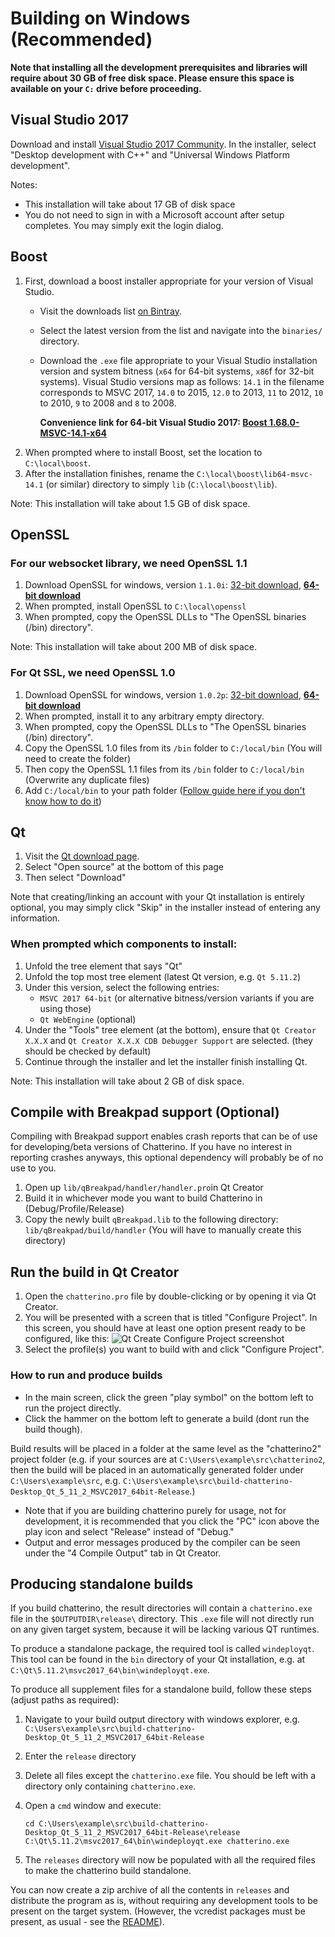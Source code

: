 # Building on Windows (Recommended)

**Note that installing all the development prerequisites and libraries will require about 30 GB of free disk space. Please ensure this space is available on your `C:` drive before proceeding.**

## Visual Studio 2017

Download and install [Visual Studio 2017 Community](https://visualstudio.microsoft.com/downloads/). In the installer, select "Desktop development with C++" and "Universal Windows Platform development".

Notes:

  - This installation will take about 17 GB of disk space
  - You do not need to sign in with a Microsoft account after setup completes. You may simply exit the login dialog.

## Boost

1. First, download a boost installer appropriate for your version of Visual Studio.
     -  Visit the downloads list [on Bintray](https://dl.bintray.com/boostorg/release/).
	 -  Select the latest version from the list and navigate into the `binaries/` directory.
	 -  Download the `.exe` file appropriate to your Visual Studio installation version and system bitness (`x64` for 64-bit systems, `x86`f for 32-bit systems).
	    Visual Studio versions map as follows: `14.1` in the filename corresponds to MSVC 2017, `14.0` to 2015, `12.0` to 2013, `11` to 2012, `10` to 2010, `9` to 2008 and `8` to 2008.
		
		**Convenience link for 64-bit Visual Studio 2017: [Boost 1.68.0-MSVC-14.1-x64](https://dl.bintray.com/boostorg/release/1.68.0/binaries/boost_1_68_0-msvc-14.1-64.exe)**
2. When prompted where to install Boost, set the location to `C:\local\boost`.
3. After the installation finishes, rename the `C:\local\boost\lib64-msvc-14.1` (or similar) directory to simply `lib` (`C:\local\boost\lib`).

Note: This installation will take about 1.5 GB of disk space.

## OpenSSL
### For our websocket library, we need OpenSSL 1.1
1. Download OpenSSL for windows, version `1.1.0i`: [32-bit download](https://slproweb.com/download/Win32OpenSSL-1_1_0i.exe), **[64-bit download](https://slproweb.com/download/Win64OpenSSL-1_1_0i.exe)**
2. When prompted, install OpenSSL to `C:\local\openssl`
3. When prompted, copy the OpenSSL DLLs to "The OpenSSL binaries (/bin) directory".

Note: This installation will take about 200 MB of disk space.

### For Qt SSL, we need OpenSSL 1.0
1. Download OpenSSL for windows, version `1.0.2p`: [32-bit download](https://slproweb.com/download/Win32OpenSSL-1_0_2p.exe), **[64-bit download](https://slproweb.com/download/Win64OpenSSL-1_0_2p.exe)**
2. When prompted, install it to any arbitrary empty directory.
3. When prompted, copy the OpenSSL DLLs to "The OpenSSL binaries (/bin) directory".
4. Copy the OpenSSL 1.0 files from its `/bin` folder to `C:/local/bin` (You will need to create the folder)
5. Then copy the OpenSSL 1.1 files from its `/bin` folder to `C:/local/bin` (Overwrite any duplicate files)
6. Add `C:/local/bin` to your path folder ([Follow guide here if you don't know how to do it]( https://www.computerhope.com/issues/ch000549.htm#windows8))

## Qt
1. Visit the [Qt download page](https://www.qt.io/download).
2. Select "Open source" at the bottom of this page
3. Then select "Download"

Note that creating/linking an account with your Qt installation is entirely optional, you may simply click "Skip" in the installer instead of entering any information.

### When prompted which components to install:

1. Unfold the tree element that says "Qt"
2. Unfold the top most tree element (latest Qt version, e.g. `Qt 5.11.2`)
3. Under this version, select the following entries:
     -  `MSVC 2017 64-bit` (or alternative bitness/version variants if you are using those)
     -  `Qt WebEngine` (optional)
4. Under the "Tools" tree element (at the bottom), ensure that `Qt Creator X.X.X` and `Qt Creator X.X.X CDB Debugger Support` are selected. (they should be checked by default)
5. Continue through the installer and let the installer finish installing Qt.

Note: This installation will take about 2 GB of disk space.

## Compile with Breakpad support (Optional)
Compiling with Breakpad support enables crash reports that can be of use for developing/beta versions of Chatterino. If you have no interest in reporting crashes anyways, this optional dependency will probably be of no use to you.

1. Open up `lib/qBreakpad/handler/handler.pro`in Qt Creator
2. Build it in whichever mode you want to build Chatterino in (Debug/Profile/Release)
3. Copy the newly built `qBreakpad.lib` to the following directory: `lib/qBreakpad/build/handler` (You will have to manually create this directory)

## Run the build in Qt Creator
1. Open the `chatterino.pro` file by double-clicking or by opening it via Qt Creator.
2. You will be presented with a screen that is titled "Configure Project". In this screen, you should have at least one option present ready to be configured, like this:
    ![Qt Create Configure Project screenshot](https://i.imgur.com/dbz45mB.png)
3. Select the profile(s) you want to build with and click "Configure Project".

### How to run and produce builds

  - In the main screen, click the green "play symbol" on the bottom left to run the project directly.
  - Click the hammer on the bottom left to generate a build (dont run the build though).

Build results will be placed in a folder at the same level as the "chatterino2" project folder (e.g. if your sources are at `C:\Users\example\src\chatterino2`, then the build will be placed in an automatically generated folder under `C:\Users\example\src`, e.g. `C:\Users\example\src\build-chatterino-Desktop_Qt_5_11_2_MSVC2017_64bit-Release`.)

  - Note that if you are building chatterino purely for usage, not for development, it is recommended that you click the "PC" icon above the play icon and select "Release" instead of "Debug."
  - Output and error messages produced by the compiler can be seen under the "4 Compile Output" tab in Qt Creator.

## Producing standalone builds

If you build chatterino, the result directories will contain a `chatterino.exe` file in the `$OUTPUTDIR\release\` directory. This `.exe` file will not directly run on any given target system, because it will be lacking various QT runtimes.

To produce a standalone package, the required tool is called `windeployqt`. This tool can be found in the `bin` directory of your Qt installation, e.g. at `C:\Qt\5.11.2\msvc2017_64\bin\windeployqt.exe`.

To produce all supplement files for a standalone build, follow these steps (adjust paths as required):

 1. Navigate to your build output directory with windows explorer, e.g. `C:\Users\example\src\build-chatterino-Desktop_Qt_5_11_2_MSVC2017_64bit-Release`
 2. Enter the `release` directory
 3. Delete all files except the `chatterino.exe` file. You should be left with a directory only containing `chatterino.exe`.
 4. Open a `cmd` window and execute:

        cd C:\Users\example\src\build-chatterino-Desktop_Qt_5_11_2_MSVC2017_64bit-Release\release
        C:\Qt\5.11.2\msvc2017_64\bin\windeployqt.exe chatterino.exe
 
 5. The `releases` directory will now be populated with all the required files to make the chatterino build standalone.

You can now create a zip archive of all the contents in `releases` and distribute the program as is, without requiring any development tools to be present on the target system. (However, the vcredist packages must be present, as usual - see the [README](REAMDE.md)).
